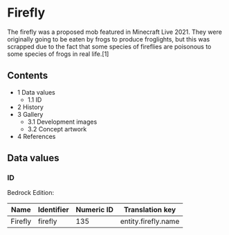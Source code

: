 # Firefly
The firefly was a proposed mob featured in Minecraft Live 2021. They were originally going to be eaten by frogs to produce froglights, but this was scrapped due to the fact that some species of fireflies are poisonous to some species of frogs in real life.[1]

## Contents
- 1 Data values
	- 1.1 ID
- 2 History
- 3 Gallery
	- 3.1 Development images
	- 3.2 Concept artwork
- 4 References

## Data values
### ID
Bedrock Edition:

| Name    | Identifier | Numeric ID | Translation key     |
|---------|------------|------------|---------------------|
| Firefly | firefly    | 135        | entity.firefly.name |



